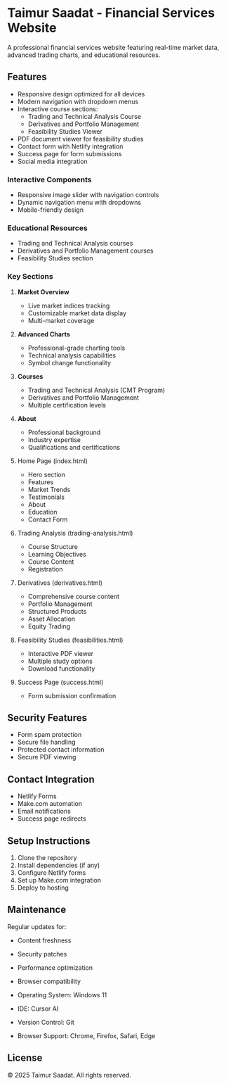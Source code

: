 # Taimur Saadat - Financial Services Website

A professional financial services website featuring real-time market data, advanced trading charts, and educational resources.

## Features

- Responsive design optimized for all devices
- Modern navigation with dropdown menus
- Interactive course sections:
  - Trading and Technical Analysis Course
  - Derivatives and Portfolio Management
  - Feasibility Studies Viewer
- PDF document viewer for feasibility studies
- Contact form with Netlify integration
- Success page for form submissions
- Social media integration

### Interactive Components
- Responsive image slider with navigation controls
- Dynamic navigation menu with dropdowns
- Mobile-friendly design

### Educational Resources
- Trading and Technical Analysis courses
- Derivatives and Portfolio Management courses
- Feasibility Studies section

### Key Sections
1. **Market Overview**
   - Live market indices tracking
   - Customizable market data display
   - Multi-market coverage

2. **Advanced Charts**
   - Professional-grade charting tools
   - Technical analysis capabilities
   - Symbol change functionality

3. **Courses**
   - Trading and Technical Analysis (CMT Program)
   - Derivatives and Portfolio Management
   - Multiple certification levels

4. **About**
   - Professional background
   - Industry expertise
   - Qualifications and certifications

1. Home Page (index.html)
   - Hero section
   - Features
   - Market Trends
   - Testimonials
   - About
   - Education
   - Contact Form

2. Trading Analysis (trading-analysis.html)
   - Course Structure
   - Learning Objectives
   - Course Content
   - Registration

3. Derivatives (derivatives.html)
   - Comprehensive course content
   - Portfolio Management
   - Structured Products
   - Asset Allocation
   - Equity Trading

4. Feasibility Studies (feasibilities.html)
   - Interactive PDF viewer
   - Multiple study options
   - Download functionality

5. Success Page (success.html)
   - Form submission confirmation

## Security Features

- Form spam protection
- Secure file handling
- Protected contact information
- Secure PDF viewing

## Contact Integration

- Netlify Forms
- Make.com automation
- Email notifications
- Success page redirects

## Setup Instructions

1. Clone the repository
2. Install dependencies (if any)
3. Configure Netlify forms
4. Set up Make.com integration
5. Deploy to hosting

## Maintenance

Regular updates for:
- Content freshness
- Security patches
- Performance optimization
- Browser compatibility

- Operating System: Windows 11
- IDE: Cursor AI
- Version Control: Git
- Browser Support: Chrome, Firefox, Safari, Edge


## License
© 2025 Taimur Saadat. All rights reserved.
